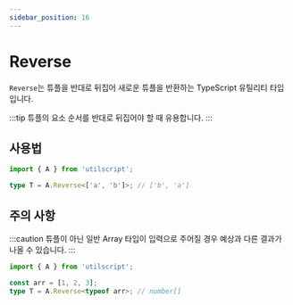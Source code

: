 ```yaml
---
sidebar_position: 16
---
```


# Reverse

`Reverse`는 튜플을 반대로 뒤집어 새로운 튜플을 반환하는 TypeScript 유틸리티 타입입니다.

:::tip
튜플의 요소 순서를 반대로 뒤집어야 할 때 유용합니다.
:::

## 사용법

```ts
import { A } from 'utilscript';

type T = A.Reverse<['a', 'b']>; // ['b', 'a']
```

## 주의 사항

:::caution
튜플이 아닌 일반 Array 타입이 입력으로 주어질 경우 예상과 다른 결과가 나올 수 있습니다.
:::

```ts
import { A } from 'utilscript';

const arr = [1, 2, 3];
type T = A.Reverse<typeof arr>; // number[]
```
